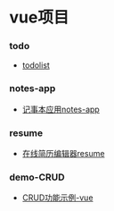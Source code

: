 # vue项目

### todo

- [todolist](https://zhangyoung99.github.io/vue-demo/step2/page.html)

### notes-app

- [记事本应用notes-app](https://zhangyoung99.github.io/vue-demo/notes-app/dist/index.html)

### resume

- [在线简历编辑器resume](https://zhangyoung99.github.io/vue-demo/resume/dist/index.html#/)

### demo-CRUD

- [CRUD功能示例-vue](https://zhangyoung99.github.io/vue-demo/demo-CRUD/index.html)
